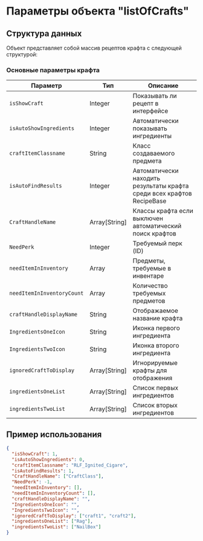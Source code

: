 # Параметры объекта "listOfCrafts"

## Структура данных

Объект представляет собой массив рецептов крафта с следующей структурой:

### Основные параметры крафта

| Параметр | Тип | Описание | 
|----------|-----|----------|
| `isShowCraft` | Integer | Показывать ли рецепт в интерфейсе |
| `isAutoShowIngredients` | Integer | Автоматически показывать ингредиенты |
| `craftItemClassname` | String | Класс создаваемого предмета| 
| `isAutoFindResults` | Integer | Автоматически находить результаты крафта среди всех крафтов RecipeBase |
| `CraftHandleName` | Array[String] | Классы крафта если выключен автоматический поиск крафтов| 
| `NeedPerk` | Integer | Требуемый перк (ID) |
| `needItemInInventory` | Array | Предметы, требуемые в инвентаре | 
| `needItemInInventoryCount` | Array | Количество требуемых предметов | 
| `craftHandleDisplayName` | String | Отображаемое название крафта | 
| `IngredientsOneIcon` | String | Иконка первого ингредиента | 
| `IngredientsTwoIcon` | String | Иконка второго ингредиента | 
| `ignoredCraftToDisplay` | Array[String] | Игнорируемые крафты для отображения | 
| `ingredientsOneList` | Array[String] | Список первых ингредиентов | 
| `ingredientsTwoList` | Array[String] | Список вторых ингредиентов | 

## Пример использования

```json
{
  "isShowCraft": 1,
  "isAutoShowIngredients": 0,
  "craftItemClassname": "RLF_Ignited_Cigare",
  "isAutoFindResults": 1,
  "CraftHandleName": ["CraftClass"],
  "NeedPerk": -1,
  "needItemInInventory": [],
  "needItemInInventoryCount": [],
  "craftHandleDisplayName": "",
  "IngredientsOneIcon": "",
  "IngredientsTwoIcon": "",
  "ignoredCraftToDisplay": ["craft1", "craft2"],
  "ingredientsOneList": ["Rag"],
  "ingredientsTwoList": ["NailBox"]
}
